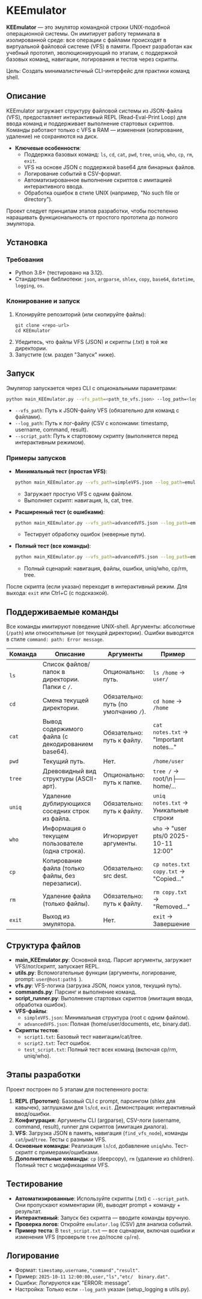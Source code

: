 # KEEmulator

**KEEmulator** — это эмулятор командной строки UNIX-подобной операционной системы. Он имитирует работу терминала в изолированной среде: все операции с файлами происходят в виртуальной файловой системе (VFS) в памяти. Проект разработан как учебный прототип, эволюционирующий по этапам, с поддержкой базовых команд, навигации, логирования и тестов через скрипты.

Цель: Создать минималистичный CLI-интерфейс для практики команд shell.

## Описание

KEEmulator загружает структуру файловой системы из JSON-файла (VFS), предоставляет интерактивный REPL (Read-Eval-Print Loop) для ввода команд и поддерживает выполнение стартовых скриптов. Команды работают только с VFS в RAM — изменения (копирование, удаление) не сохраняются на диск.

- **Ключевые особенности**:
  - Поддержка базовых команд: `ls`, `cd`, `cat`, `pwd`, `tree`, `uniq`, `who`, `cp`, `rm`, `exit`.
  - VFS на основе JSON с поддержкой base64 для бинарных файлов.
  - Логирование событий в CSV-формат.
  - Автоматизированное выполнение скриптов с имитацией интерактивного ввода.
  - Обработка ошибок в стиле UNIX (например, "No such file or directory").

Проект следует принципам этапов разработки, чтобы постепенно наращивать функциональность от простого прототипа до полного эмулятора.

## Установка

### Требования
- Python 3.8+ (тестировано на 3.12).
- Стандартные библиотеки: `json`, `argparse`, `shlex`, `copy`, `base64`, `datetime`, `logging`, `os`.

### Клонирование и запуск
1. Клонируйте репозиторий (или скопируйте файлы):
   ```
   git clone <repo-url>
   cd KEEmulator
   ```
2. Убедитесь, что файлы VFS (JSON) и скрипты (.txt) в той же директории.
3. Запустите (см. раздел "Запуск" ниже).

## Запуск

Эмулятор запускается через CLI с опциональными параметрами:

```bash
python main_KEEmulator.py --vfs_path=<path_to_vfs.json> --log_path=<log_file.csv> --script_path=<startup_script.txt>
```

- `--vfs_path`: Путь к JSON-файлу VFS (обязательно для команд с файлами).
- `--log_path`: Путь к лог-файлу (CSV с колонками: timestamp, username, command, result).
- `--script_path`: Путь к стартовому скрипту (выполняется перед интерактивным режимом).

### Примеры запусков
- **Минимальный тест (простая VFS)**:
  ```bash
  python main_KEEmulator.py --vfs_path=simpleVFS.json --log_path=emulator.log --script_path=script1.txt
  ```
  - Загружает простую VFS с одним файлом.
  - Выполняет скрипт: навигация, ls, cat, tree.

- **Расширенный тест (с ошибками)**:
  ```bash
  python main_KEEmulator.py --vfs_path=advancedVFS.json --log_path=emulator.log --script_path=script2.txt
  ```
  - Тестирует обработку ошибок (неверные пути).

- **Полный тест (все команды)**:
  ```bash
  python main_KEEmulator.py --vfs_path=advancedVFS.json --log_path=emulator.log --script_path=test_script.txt
  ```
  - Полный сценарий: навигация, файлы, ошибки, uniq/who, cp/rm, tree.

После скрипта (если указан) переходит в интерактивный режим. Для выхода: `exit` или Ctrl+C (с подсказкой).

## Поддерживаемые команды

Все команды имитируют поведение UNIX-shell. Аргументы: абсолютные (`/path`) или относительные (от текущей директории). Ошибки выводятся в стиле `command: path: Error message`.

| Команда | Описание | Аргументы | Пример |
|---------|----------|-----------|--------|
| `ls` | Список файлов/папок в директории. Папки с `/`. | Опционально: путь. | `ls /home` → `user/` |
| `cd` | Смена текущей директории. | Обязательно: путь (по умолчанию `/`). | `cd home` → `/home` |
| `cat` | Вывод содержимого файла (с декодированием base64). | Обязательно: путь к файлу. | `cat notes.txt` → "Important notes..." |
| `pwd` | Текущий путь. | Нет. | `/home/user` |
| `tree` | Древовидный вид структуры (ASCII-арт). | Опционально: путь к папке. | `tree /` → root/\n├── home/... |
| `uniq` | Удаление дублирующихся соседних строк из файла. | Обязательно: путь к файлу. | `uniq notes.txt` → Уникальные строки |
| `who` | Информация о текущем пользователе (одна строка). | Игнорирует аргументы. | `who` → "user pts/0 2025-10-11 12:00" |
| `cp` | Копирование файла (только файлы, без перезаписи). | Обязательно: src dest. | `cp notes.txt copy.txt` → "Copied..." |
| `rm` | Удаление файла (только файлы). | Обязательно: путь к файлу. | `rm copy.txt` → "Removed..." |
| `exit` | Выход из эмулятора. | Нет. | `exit` → Завершение |

## Структура файлов

- **main_KEEmulator.py**: Основной вход. Парсит аргументы, загружает VFS/лог/скрипт, запускает REPL.
- **utils.py**: Вспомогательные функции (аргументы, логирование, prompt: `user@host:path$ `).
- **vfs.py**: VFS-логика (загрузка JSON, поиск узлов, текущий путь).
- **commands.py**: Парсинг и выполнение команд.
- **script_runner.py**: Выполнение стартовых скриптов (имитация ввода, обработка ошибок).
- **VFS-файлы**:
  - `simpleVFS.json`: Минимальная структура (root с одним файлом).
  - `advancedVFS.json`: Полная (home/user/documents, etc, binary.dat).
- **Скрипты тестов**:
  - `script1.txt`: Базовый тест навигации/cat/tree.
  - `script2.txt`: Тест ошибок.
  - `test_script.txt`: Полный тест всех команд (включая cp/rm, uniq/who).

## Этапы разработки

Проект построен по 5 этапам для постепенного роста:

1. **REPL (Прототип)**: Базовый CLI с prompt, парсингом (shlex для кавычек), заглушками для `ls`/`cd`, `exit`. Демонстрация: интерактивный ввод/ошибки.
2. **Конфигурация**: Аргументы CLI (argparse), CSV-логи (username, command, result), runner для скриптов (имитация диалога).
3. **VFS**: Загрузка JSON в память, навигация (`find_vfs_node`), команды `cat`/`pwd`/`tree`. Тесты с разными VFS.
4. **Основные команды**: Реализация `ls`/`cd`, добавление `uniq`/`who`. Тест-скрипт с примерами/ошибками.
5. **Дополнительные команды**: `cp` (deepcopy), `rm` (удаление из children). Полный тест с модификациями VFS.

## Тестирование

- **Автоматизированные**: Используйте скрипты (.txt) с `--script_path`. Они пропускают комментарии (#), выводят prompt + команду + результат.
- **Интерактивный**: Запуск без скрипта — вводите команды вручную.
- **Проверка логов**: Откройте `emulator.log` (CSV) для анализа событий.
- **Пример теста**: В `test_script.txt` — все сценарии, включая ошибки и изменения VFS (проверьте `tree` до/после `cp`/`rm`).

## Логирование

- Формат: `timestamp,username,"command","result"`.
- Пример: `2025-10-11 12:00:00,user,"ls","etc/  binary.dat"`.
- Ошибки: Логируются как "ERROR: message".
- Настройка: Только если `--log_path` указан (setup_logging в utils.py).